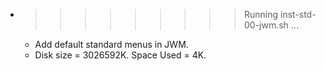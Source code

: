 * >>>>>>>>> Running inst-std-00-jwm.sh ...
  * Add default standard menus in JWM.
  * Disk size = 3026592K. Space Used = 4K.
